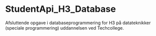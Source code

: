 # StudentApi_H3_Database

Afsluttende opgave i databaseprogrammering for H3 på datateknikker (speciale programmering) uddannelsen ved Techcollege.

